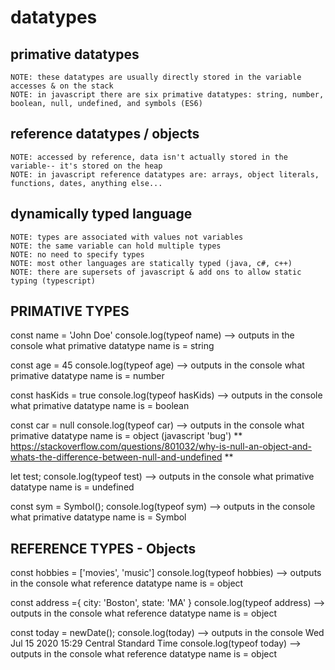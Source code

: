 # datatypes

##  primative datatypes 
    NOTE: these datatypes are usually directly stored in the variable accesses & on the stack
    NOTE: in javascript there are six primative datatypes: string, number, boolean, null, undefined, and symbols (ES6)

## reference datatypes / objects
    NOTE: accessed by reference, data isn't actually stored in the variable-- it's stored on the heap
    NOTE: in javascript reference datatypes are: arrays, object literals, functions, dates, anything else...

## dynamically typed language
    NOTE: types are associated with values not variables
    NOTE: the same variable can hold multiple types
    NOTE: no need to specify types
    NOTE: most other languages are statically typed (java, c#, c++)
    NOTE: there are supersets of javascript & add ons to allow static typing (typescript)


## PRIMATIVE TYPES

<!-- String -->
const name = 'John Doe'
console.log(typeof name) --> outputs in the console what primative datatype name is = string

<!-- Number -->
const age = 45
console.log(typeof age) --> outputs in the console what primative datatype name is = number

<!-- Boolean -->
const hasKids = true
console.log(typeof hasKids) --> outputs in the console what primative datatype name is = boolean

<!-- Null -->
const car = null
console.log(typeof car) --> outputs in the console what primative datatype name is = object (javascript 'bug')
** https://stackoverflow.com/questions/801032/why-is-null-an-object-and-whats-the-difference-between-null-and-undefined ** 

<!-- Undefined -->
let test;
console.log(typeof test) --> outputs in the console what primative datatype name is = undefined

<!-- Symbol -->
const sym = Symbol();
console.log(typeof sym) --> outputs in the console what primative datatype name is = Symbol

## REFERENCE TYPES - Objects

<!-- Array -->
const hobbies = ['movies', 'music']
console.log(typeof hobbies) --> outputs in the console what reference datatype name is = object

<!-- Object Literals -->
const address ={
    city: 'Boston',
    state: 'MA'
}
console.log(typeof address) --> outputs in the console what reference datatype name is = object

const today = newDate();
console.log(today) --> outputs in the console Wed Jul 15 2020 15:29 Central Standard Time
console.log(typeof today) --> outputs in the console what reference datatype name is = object